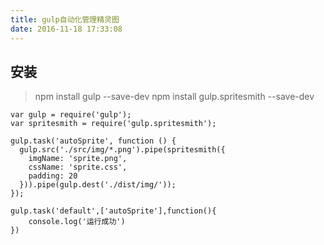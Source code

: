 ```yaml
---
title: gulp自动化管理精灵图
date: 2016-11-18 17:33:08
---
```

## 安装
> npm install gulp --save-dev
> npm install gulp.spritesmith --save-dev

```
var gulp = require('gulp');
var spritesmith = require('gulp.spritesmith');

gulp.task('autoSprite', function () {
  gulp.src('./src/img/*.png').pipe(spritesmith({
    imgName: 'sprite.png',
    cssName: 'sprite.css',
    padding: 20 
  })).pipe(gulp.dest('./dist/img/'));
});

gulp.task('default',['autoSprite'],function(){
	console.log('运行成功')
})

```
  